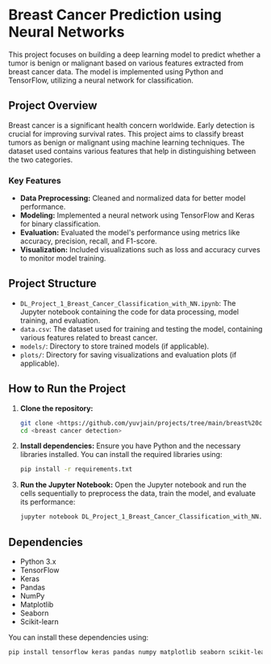 
# Breast Cancer Prediction using Neural Networks

This project focuses on building a deep learning model to predict whether a tumor is benign or malignant based on various features extracted from breast cancer data. The model is implemented using Python and TensorFlow, utilizing a neural network for classification.

## Project Overview

Breast cancer is a significant health concern worldwide. Early detection is crucial for improving survival rates. This project aims to classify breast tumors as benign or malignant using machine learning techniques. The dataset used contains various features that help in distinguishing between the two categories.

### Key Features

- **Data Preprocessing:** Cleaned and normalized data for better model performance.
- **Modeling:** Implemented a neural network using TensorFlow and Keras for binary classification.
- **Evaluation:** Evaluated the model's performance using metrics like accuracy, precision, recall, and F1-score.
- **Visualization:** Included visualizations such as loss and accuracy curves to monitor model training.

## Project Structure

- `DL_Project_1_Breast_Cancer_Classification_with_NN.ipynb`: The Jupyter notebook containing the code for data processing, model training, and evaluation.
- `data.csv`: The dataset used for training and testing the model, containing various features related to breast cancer.
- `models/`: Directory to store trained models (if applicable).
- `plots/`: Directory for saving visualizations and evaluation plots (if applicable).

## How to Run the Project

1. **Clone the repository:**
    ```bash
    git clone <https://github.com/yuvjain/projects/tree/main/breast%20cancer%20detection>
    cd <breast cancer detection>
    ```

2. **Install dependencies:**
    Ensure you have Python and the necessary libraries installed. You can install the required libraries using:
    ```bash
    pip install -r requirements.txt
    ```

3. **Run the Jupyter Notebook:**
    Open the Jupyter notebook and run the cells sequentially to preprocess the data, train the model, and evaluate its performance:
    ```bash
    jupyter notebook DL_Project_1_Breast_Cancer_Classification_with_NN.ipynb
    ```

## Dependencies

- Python 3.x
- TensorFlow
- Keras
- Pandas
- NumPy
- Matplotlib
- Seaborn
- Scikit-learn

You can install these dependencies using:
```bash
pip install tensorflow keras pandas numpy matplotlib seaborn scikit-learn
